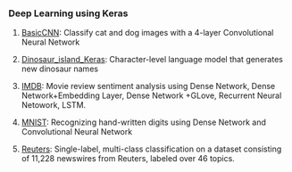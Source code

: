 ### Deep Learning using Keras

1. [BasicCNN](https://github.com/qwyeow/Keras/blob/master/BasicCNN.ipynb): Classify cat and dog images with a 4-layer Convolutional Neural Network  

2. [Dinosaur_island_Keras](https://github.com/qwyeow/Keras/blob/master/Dinosaur_island_Keras.ipynb): Character-level language model that generates new dinosaur names

3. [IMDB](https://github.com/qwyeow/Keras/blob/master/IMDB.ipynb): Movie review sentiment analysis using Dense Network,  Dense Network+Embedding Layer, Dense Network +GLove, Recurrent Neural Netowork, LSTM. 

4. [MNIST](https://github.com/qwyeow/Keras/blob/master/MNIST.ipynb): Recognizing hand-written digits using Dense Network and Convolutional Neural Network

5. [Reuters](https://github.com/qwyeow/Keras/blob/master/ReutersMulticlass.ipynb): Single-label, multi-class classification on a dataset consisting of 11,228 newswires from Reuters, labeled over 46 topics.
